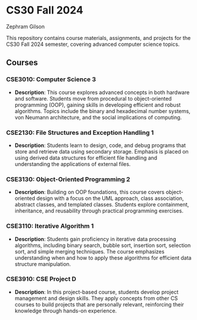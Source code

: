 # CS30 Fall 2024
Zephram Gilson

This repository contains course materials, assignments, and projects for the CS30 Fall 2024 semester, covering advanced computer science topics.

## Courses

### CSE3010: Computer Science 3
- **Description**: This course explores advanced concepts in both hardware and software. Students move from procedural to object-oriented programming (OOP), gaining skills in developing efficient and robust algorithms. Topics include the binary and hexadecimal number systems, von Neumann architecture, and the social implications of computing.
  
### CSE2130: File Structures and Exception Handling 1
- **Description**: Students learn to design, code, and debug programs that store and retrieve data using secondary storage. Emphasis is placed on using derived data structures for efficient file handling and understanding the applications of external files.

### CSE3130: Object-Oriented Programming 2
- **Description**: Building on OOP foundations, this course covers object-oriented design with a focus on the UML approach, class association, abstract classes, and templated classes. Students explore containment, inheritance, and reusability through practical programming exercises.

### CSE3110: Iterative Algorithm 1
- **Description**: Students gain proficiency in iterative data processing algorithms, including binary search, bubble sort, insertion sort, selection sort, and simple merging techniques. The course emphasizes understanding when and how to apply these algorithms for efficient data structure manipulation.

### CSE3910: CSE Project D
- **Description**: In this project-based course, students develop project management and design skills. They apply concepts from other CS courses to build projects that are personally relevant, reinforcing their knowledge through hands-on experience.
